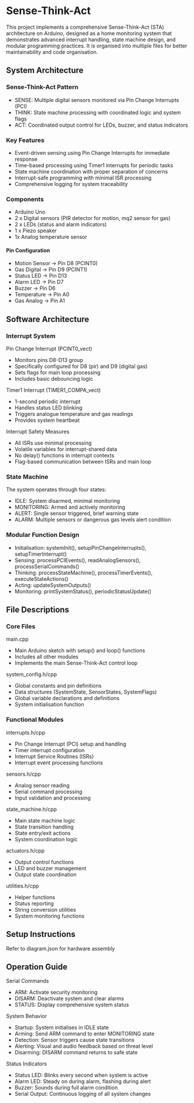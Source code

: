 # Sense-Think-Act
This project implements a comprehensive Sense-Think-Act (STA) architecture on Arduino, designed as a home monitoring system that demonstrates advanced interrupt handling, state machine design, and modular programming practices.  It is organised into multiple files for better maintainability and code organisation.

## System Architecture
### Sense-Think-Act Pattern
- SENSE: Multiple digital sensors monitored via Pin Change Interrupts (PCI)
- THINK: State machine processing with coordinated logic and system flags
- ACT: Coordinated output control for LEDs, buzzer, and status indicators

### Key Features
- Event-driven sensing using Pin Change Interrupts for immediate response
- Time-based processing using Timer1 interrupts for periodic tasks
- State machine coordination with proper separation of concerns
- Interrupt-safe programming with minimal ISR processing
- Comprehensive logging for system traceability

### Components
- Arduino Uno
- 2 x Digital sensors (PIR detector for motion, mq2 sensor for gas)
- 2 x LEDs (status and alarm indicators)
- 1 x Piezo speaker
- 1x Analog temperature sensor

#### Pin Configuration
- Motion Sensor  → Pin D8  (PCINT0)
- Gas Digital    → Pin D9  (PCINT1)
- Status LED     → Pin D13
- Alarm LED      → Pin D7
- Buzzer         → Pin D6
- Temperature    → Pin A0
- Gas Analog     → Pin A1


## Software Architecture
### Interrupt System
Pin Change Interrupt (PCINT0_vect)
- Monitors pins D8-D13 group
- Specifically configured for D8 (pir) and D9 (digital gas)
- Sets flags for main loop processing
- Includes basic debouncing logic

Timer1 Interrupt (TIMER1_COMPA_vect)
- 1-second periodic interrupt
- Handles status LED blinking
- Triggers analogue temperature and gas readings
- Provides system heartbeat

Interrupt Safety Measures
- All ISRs use minimal processing
- Volatile variables for interrupt-shared data
- No delay() functions in interrupt contexts
- Flag-based communication between ISRs and main loop

### State Machine
The system operates through four states:
- IDLE: System disarmed, minimal monitoring
- MONITORING: Armed and actively monitoring
- ALERT: Single sensor triggered, brief warning state
- ALARM: Multiple sensors or dangerous gas levels alert condition

### Modular Function Design
- Initialisation: systemInit(), setupPinChangeInterrupts(), setupTimerInterrupt()
- Sensing: processPCIEvents(), readAnalogSensors(), processSerialCommands()
- Thinking: processStateMachine(), processTimerEvents(), executeStateActions()
- Acting: updateSystemOutputs()
- Monitoring: printSystemStatus(), periodicStatusUpdate()

## File Descriptions
### Core Files
main.cpp
- Main Arduino sketch with setup() and loop() functions
- Includes all other modules
- Implements the main Sense-Think-Act control loop

system_config.h/cpp
- Global constants and pin definitions
- Data structures (SystemState, SensorStates, SystemFlags)
- Global variable declarations and definitions
- System initialisation function

### Functional Modules
interrupts.h/cpp
- Pin Change Interrupt (PCI) setup and handling
- Timer interrupt configuration
- Interrupt Service Routines (ISRs)
- Interrupt event processing functions

sensors.h/cpp
- Analog sensor reading
- Serial command processing
- Input validation and processing

state_machine.h/cpp
- Main state machine logic
- State transition handling
- State entry/exit actions
- System coordination logic

actuators.h/cpp
- Output control functions
- LED and buzzer management
- Output state coordination

utilities.h/cpp
- Helper functions
- Status reporting
- String conversion utilities
- System monitoring functions

## Setup Instructions
Refer to diagram.json for hardware assembly

## Operation Guide
Serial Commands
- ARM: Activate security monitoring
- DISARM: Deactivate system and clear alarms
- STATUS: Display comprehensive system status

System Behavior
- Startup: System initialises in IDLE state
- Arming: Send ARM command to enter MONITORING state
- Detection: Sensor triggers cause state transitions
- Alerting: Visual and audio feedback based on threat level
- Disarming: DISARM command returns to safe state

Status Indicators
- Status LED: Blinks every second when system is active
- Alarm LED: Steady on during alarm, flashing during alert
- Buzzer: Sounds during full alarm condition
- Serial Output: Continuous logging of all system changes